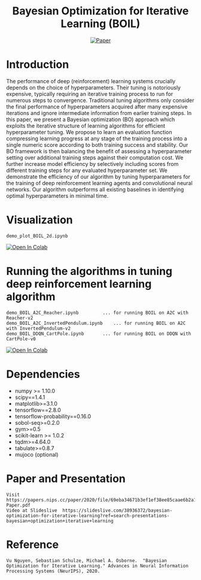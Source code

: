 <div align="center">

# Bayesian Optimization for Iterative Learning (BOIL)


[![Paper](http://img.shields.io/badge/paper-arxiv.2006.07593-B31B1B.svg)](https://arxiv.org/pdf/1909.09593.pdf)
</div>

# Introduction
The performance of deep (reinforcement) learning systems crucially depends on the choice of hyperparameters. Their tuning is notoriously expensive, typically requiring an iterative training process to run for numerous steps to convergence. Traditional tuning algorithms only consider the final performance of hyperparameters acquired after many expensive iterations and ignore intermediate information from earlier training steps. In this paper, we present a Bayesian optimization (BO) approach which exploits the iterative structure of learning algorithms for efficient hyperparameter tuning. We propose to learn an evaluation function compressing learning progress at any stage of the training process into a single numeric score according to both training success and stability. Our BO framework is then balancing the benefit of assessing a hyperparameter setting over additional training steps against their computation cost. We further increase model efficiency by selectively including scores from different training steps for any evaluated hyperparameter set. We demonstrate the efficiency of our algorithm by tuning hyperparameters for the training of deep reinforcement learning agents and convolutional
neural networks. Our algorithm outperforms all existing baselines in identifying optimal hyperparameters in minimal time.


# Visualization
```
demo_plot_BOIL_2d.ipynb
```
[![Open In Colab](https://colab.research.google.com/assets/colab-badge.svg)](https://colab.research.google.com/drive/1npEC6F7tjGXiW5nrc7qEc68PNAWf2QQd#scrollTo=t9JbeFHQA7gj)

# Running the algorithms in tuning deep reinforcement learning algorithm
```
demo_BOIL_A2C_Reacher.ipynb 		... for running BOIL on A2C with Reacher-v2
demo_BOIL_A2C_InvertedPendulum.ipynb	... for running BOIL on A2C with InvertedPendulum-v2
demo_BOIL_DDQN_CartPole.ipynb		... for running BOIL on DDQN with CartPole-v0
```
[![Open In Colab](https://colab.research.google.com/assets/colab-badge.svg)](https://colab.research.google.com/drive/1wcyCSDhoVGh_AcX3FJRj6gFrk55C9LnO#scrollTo=HGCZqXSvQGIP)


# Dependencies
* numpy >= 1.10.0
* scipy==1.4.1
* matplotlib>=3.1.0
* tensorflow==2.8.0
* tensorflow-probability==0.16.0
* sobol-seq>=0.2.0
* gym>=0.5
* scikit-learn >= 1.0.2
* tqdm>=4.64.0
* tabulate>=0.8.7
* mujoco (optional)


# Paper and Presentation
```
Visit https://papers.nips.cc/paper/2020/file/69eba34671b3ef1ef38ee85caae6b2a1-Paper.pdf
Video at Slideslive  https://slideslive.com/38936372/bayesian-optimization-for-iterative-learning?ref=search-presentations-bayesian+optimization+iterative+learning
```

# Reference
```
Vu Nguyen, Sebastian Schulze, Michael A. Osborne.  "Bayesian Optimization for Iterative Learning." Advances in Neural Information Processing Systems (NeurIPS), 2020.
```
